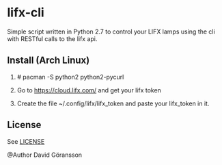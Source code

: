 # lifx-cli
Simple script written in Python 2.7 to control your LIFX lamps using the cli with RESTful calls to the lifx api. 

## Install (Arch Linux)
1. \# pacman -S python2 python2-pycurl

2. Go to https://cloud.lifx.com/ and get your lifx token

3. Create the file ~/.config/lifx/lifx_token and paste your lifx_token in it.

## License
See [LICENSE](LICENSE.md)

@Author David Göransson

